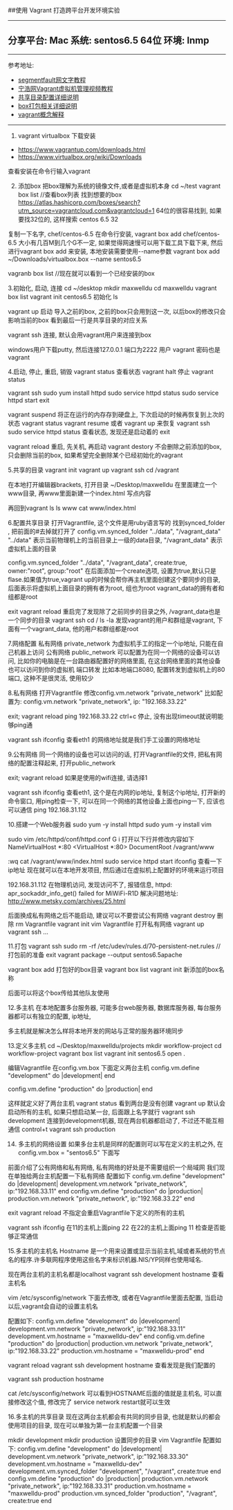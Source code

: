 ##使用 Vagrant 打造跨平台开发环境实验

------------
分享平台: Mac
系统: sentos6.5 64位
环境: lnmp
------------

------------
参考地址:
* [segmentfault网文字教程](http://segmentfault.com/a/1190000000264347)
* [宁浩网Vagrant虚拟机管理视频教程](http://ninghao.net/course/1569)
* [共享目录配置详细说明](http://ju.outofmemory.cn/entry/101490)
* [box打包相关详细说明](http://www.douban.com/note/322249262/)
* [vagrant概念解释](http://segmentfault.com/a/1190000002645737)
------------


1. vagrant virtualbox 下载安装
* https://www.vagrantup.com/downloads.html
* https://www.virtualbox.org/wiki/Downloads
 
查看安装在命令行输入vagrant
 
 
2. 添加box
把box理解为系统的镜像文件,或者是虚拟机本身
cd ~/test
vagrant box list //查看box列表
找到想要的box 
https://atlas.hashicorp.com/boxes/search?utm_source=vagrantcloud.com&vagrantcloud=1
64位的很容易找到, 如果要找32位的, 这样搜索 centos 6.5 32
 
复制一下名字, chef/centos-6.5
在命令行安装, vagrant box add chef/centos-6.5
大小有几百M到几个G不一定, 如果觉得网速慢可以用下载工具下载下来, 然后进行vagrant box add 来安装, 本地安装需要使用--name参数
vagrant box add ~/Downloads/virtualbox.box --name sentos6.5
 
vagranb box list //现在就可以看到一个已经安装的box
 
3.初始化, 启动, 连接
cd ~/desktop
mkdir maxwelldu
cd maxwelldu
vagrant box list
vagrant init centos6.5   初始化
ls
 
vagrant up  启动
导入之前的box, 之前的box只会用到这一次, 以后box的修改只会影响当前的box
看到最后一行是共享目录的对应关系
 
vagrant ssh 连接, 默认会用vagrant用户来连接到box
 
windows用户下载putty, 然后连接127.0.0.1 端口为2222 用户 vagrant 密码也是 vagrant
 
 
4.启动, 停止, 重启, 销毁
vagrant status  查看状态
vagrant halt 停止
vagrant status
 
vagrant ssh
sudo yum install httpd
sudo service httpd status
sudo service httpd start
exit
 
 
vagrant suspend 将正在运行的内存存到硬盘上, 下次启动的时候再恢复到上次的状态
vagrant status 
vagrant resume 或者 vagrant up 来恢复
vagrant ssh
sudo service httpd status 查看状态, 发现还是启动着的
exit
 
vagrant reload 重启, 先关机, 再启动
vagrant destory 不会删除之前添加的box, 只会删除当前的box, 如果希望完全删除某个已经初始化的vagrant  
 
5.共享的目录
vagrant init
vagrant up
vagrant ssh
cd /vagrant
 
在本地打开编辑器brackets, 打开目录 ~/Desktop/maxwelldu
在里面建立一个www目录, 再www里面新建一个index.html
写点内容
 
再回到vagrant
ls
ls www
cat www/index.html
 
6.配置共享目录
打开Vagrantfile, 这个文件是用ruby语言写的
找到synced_folder , 把前面的#去掉就打开了
config.vm.synced_folder "../data", "/vagrant_data"
"../data" 表示当前物理机上的当前目录上一级的data目录,  "/vagrant_data" 表示虚拟机上面的目录
 
  config.vm.synced_folder "../data", "/vagrant_data", create:true, owner:"root", group:"root"
  在后面添加一个create选项, 设置为true,默认只是flase.如果值为true,vagrant up的时候会帮你再主机里面创建这个要同步的目录, 后面表示将虚拟机上面目录的拥有者为root, 组也为root
vagrant_data的拥有者和组都是root
 
exit
vagrant reload
重启完了发现除了之前同步的目录之外, /vagrant_data也是一个同步的目录
vagrant ssh
cd /
ls -la  发现vagrant的用户和群组是vagrant, 下面有一个vagrant_data, 他的用户和群组都是root
 
 
7.网络配置
私有网络 private_network 为虚拟机手工的指定一个ip地址, 只能在自己机器上访问
公有网络 public_network 可以配置为在同一个网络的设备可以访问, 比如你的电脑是在一台路由器配置好的网络里面, 在这台网络里面的其他设备也可以访问到你的虚拟机 
端口转发 比如本地端口8080, 配置转发到虚拟机上的80端口, 这种不是很灵活, 使用较少
 
8.私有网络
打开Vagrantfile
修改config.vm.network "private_network"
比如配置为: config.vm.network "private_network", ip: "192.168.33.22"
 
exit;
vagrant reload
ping 192.168.33.22
ctrl+c 停止, 没有出现timeout就说明能够ping通
 
vagrant ssh
ifconfig 
查看eth1 的网络地址就是我们手工设置的网络地址
 
9.公有网络
同一个网络的设备也可以访问的话, 打开Vagrantfile的文件, 把私有网络的配置注释起来, 打开public_network
 
exit;
vagrant reload
如果是使用的wifi连接, 请选择1
 
vagrant ssh
ifconfig  查看eth1, 这个是在内网的ip地址, 复制这个ip地址, 打开新的命令窗口, 用ping检查一下, 可以在同一个网络的其他设备上面也ping一下, 应该也可以通信
ping 192.168.31.112
 
10.搭建一个Web服务器
sudo yum -y install httpd
sudo yum -y install vim
 
sudo vim /etc/httpd/conf/httpd.conf
G
i
打开以下行并修改内容如下
NameVirtualHost *:80
<VirtualHost *:80>
DocumentRoot /vagrant/www
</VirtualHost>
 
:wq
cat /vagrant/www/index.html
sudo service httpd start
ifconfig 查看一下ip地址
现在就可以在本地开发项目, 然后通过在虚拟机上配置好的环境来运行项目
 
192.168.31.112 在物理机访问, 发现访问不了, 报错信息,  httpd: apr_sockaddr_info_get() failed for MiWiFi-R1D
解决问题地址: http://www.metsky.com/archives/25.html
 
后面换成私有网络之后不能启动, 建议可以不要尝试公有网络
vagrant destroy 删除
rm Vagrantfile
vagrant init
vim Vagrantfile  打开私有网络
vagrant up
vagrant ssh
...
 
 
11.打包
vagrant ssh
sudo rm -rf /etc/udev/rules.d/70-persistent-net.rules  //打包前的准备
exit
vagrant package --output sentos6.5apache
 
vagrant box add 打包好的box目录
vagrant box list
vagrant init 新添加的box名称
 
后面可以将这个box传给其他队友使用
 
 
12.多主机
在本地配置多台服务器, 可能多台web服务器, 数据库服务器, 每台服务器都可以有独立的配置, ip地址, 
 
多主机就是解决怎么样将本地开发的网站与正常的服务器环境同步
 
13.定义多主机
cd ~/Desktop/maxwelldu/projects
mkdir workflow-project
cd workflow-project
vagrant box list
vagrant init sentos6.5
open .
 
编辑Vagrantfile
在config.vm.box 下面定义两台主机
config.vm.define "development" do |development|
end
 
config.vm.define "production" do |production|
end
 
这样就定义好了两台主机
vagrant status
看到两台是没有创建
vagrant up 默认会启动所有的主机, 如果只想启动某一台, 后面跟上名字就行
vagrant ssh development 连接到development机器, 现在两台机器都启动了, 不过还不能互相通信
control+t
vagrant ssh production
 
14. 多主机的网络设置
如果多台主机是同样的配置则可以写在定义的主机之外, 在config.vm.box = "sentos6.5" 下面写
 
前面介绍了公有网络和私有网络, 私有网络的好处是不需要组织一个局域网
我们现在单独给两台主机配置一下私有网络
配置如下
  config.vm.define "development" do |development|
      development.vm.network "private_network", ip:"192.168.33.11"
  end
  config.vm.define "production" do |production|
      production.vm.network "private_network", ip:"192.168.33.22"
  end  
 
exit
vagrant reload 不指定会重启Vagrantfile下定义的所有的主机
 
vagrant ssh
ifconfig 
在11的主机上面ping 22
在22的主机上面ping 11 检查是否能够正常通信
 
15.多主机的主机名
Hostname 是一个用来设置或显示当前主机,域或者系统的节点名的程序.许多联网程序使用这些名字来标识机器.NIS/YP同样也使用域名.
 
现在两台主机的主机名都是localhost
vagrant ssh development
hostname 查看主机名
 
vim /etc/sysconfig/network 下面去修改, 或者在Vagrantfile里面去配置, 当启动以后,vagrant会自动的设置主机名
 
配置如下:
  config.vm.define "development" do |development|
      development.vm.network "private_network", ip:"192.168.33.11"
      development.vm.hostname = "maxwelldu-dev"
  end
  config.vm.define "production" do |production|
      production.vm.network "private_network", ip:"192.168.33.22"
      production.vm.hostname = "maxwelldu-prod"
  end  
 
vagrant reload
vagrant ssh development
hostname 查看发现是我们配置的
 
vagrant ssh production
hostname
 
cat /etc/sysconfig/network  可以看到HOSTNAME后面的值就是主机名, 可以直接修改这个值, 修改完了 service network restart就可以生效
 
 
16.多主机的共享目录
现在这两台主机都会有共同的同步目录, 也就是默认的都会使用项目的目录, 现在可以单独为第一台主机配置一个目录
 
mkdir development
mkdir production
设置同步的目录
vim Vagrantfile
配置如下:
  config.vm.define "development" do |development|
      development.vm.network "private_network", ip:"192.168.33.30"
      development.vm.hostname = "maxwelldu-dev"
      development.vm.synced_folder "development", "/vagrant", create:true
  end
  config.vm.define "production" do |production|
      production.vm.network "private_network", ip:"192.168.33.31"
      production.vm.hostname = "maxwelldu-prod"
      production.vm.synced_folder "production", "/vagrant", create:true
  end  

